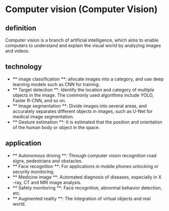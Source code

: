# Computer vision (Computer Vision)

## definition

Computer vision is a branch of artificial intelligence, which aims to enable computers to understand and explain the visual world by analyzing images and videos.

## technology

- ** image classification **: allocate images into a category, and use deep learning models such as CNN for training.
- ** Target detection **: Identify the location and category of multiple objects in the image. The commonly used algorithms include YOLO, Faster R-CNN, and so on.
- ** Image segmentation **: Divide images into several areas, and accurately separates different objects in images, such as U-Net for medical image segmentation.
- ** Gesture estimation **: It is estimated that the position and orientation of the human body or object in the space.

## application

- ** Autonomous driving **: Through computer vision recognition road signs, pedestrians and obstacles.
- ** Face recognition **: For applications in mobile phones unlocking or security monitoring.
- ** Medicine image **: Automated diagnosis of diseases, especially in X -ray, CT and MRI image analysis.
- ** Safety monitoring **: Face recognition, abnormal behavior detection, etc.
- ** Augmented reality **: The integration of virtual objects and real world.